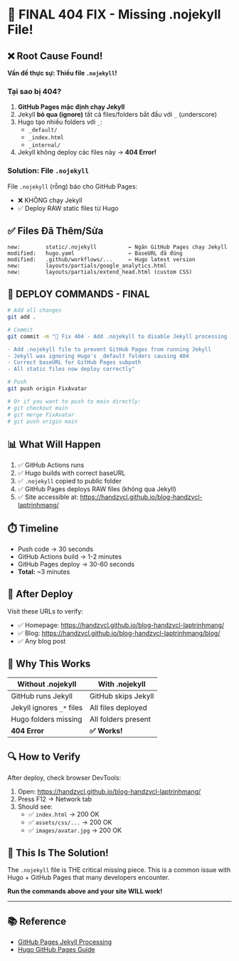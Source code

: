 # 🔧 FINAL 404 FIX - Missing .nojekyll File!

## ❌ Root Cause Found!

**Vấn đề thực sự: Thiếu file `.nojekyll`!**

### Tại sao bị 404?

1. **GitHub Pages mặc định chạy Jekyll**
2. Jekyll **bỏ qua (ignore)** tất cả files/folders bắt đầu với `_` (underscore)
3. Hugo tạo nhiều folders với `_`:
   - `_default/`
   - `_index.html`
   - `_internal/`
4. Jekyll không deploy các files này → **404 Error!**

### Solution: File `.nojekyll`

File `.nojekyll` (rỗng) báo cho GitHub Pages:

- ❌ KHÔNG chạy Jekyll
- ✅ Deploy RAW static files từ Hugo

## ✅ Files Đã Thêm/Sửa

```
new:        static/.nojekyll          ← Ngăn GitHub Pages chạy Jekyll
modified:   hugo.yaml                 ← BaseURL đã đúng
modified:   .github/workflows/...     ← Hugo latest version
new:        layouts/partials/google_analytics.html
new:        layouts/partials/extend_head.html (custom CSS)
```

## 🚀 DEPLOY COMMANDS - FINAL

```bash
# Add all changes
git add .

# Commit
git commit -m "🔧 Fix 404 - Add .nojekyll to disable Jekyll processing

- Add .nojekyll file to prevent GitHub Pages from running Jekyll
- Jekyll was ignoring Hugo's _default folders causing 404
- Correct baseURL for GitHub Pages subpath
- All static files now deploy correctly"

# Push
git push origin FixAvatar

# Or if you want to push to main directly:
# git checkout main
# git merge FixAvatar
# git push origin main
```

## 📊 What Will Happen

1. ✅ GitHub Actions runs
2. ✅ Hugo builds with correct baseURL
3. ✅ `.nojekyll` copied to public folder
4. ✅ GitHub Pages deploys RAW files (không qua Jekyll)
5. ✅ Site accessible at: https://handzvcl.github.io/blog-handzvcl-laptrinhmang/

## ⏱️ Timeline

- Push code → 30 seconds
- GitHub Actions build → 1-2 minutes
- GitHub Pages deploy → 30-60 seconds
- **Total:** ~3 minutes

## 🎯 After Deploy

Visit these URLs to verify:

- ✅ Homepage: https://handzvcl.github.io/blog-handzvcl-laptrinhmang/
- ✅ Blog: https://handzvcl.github.io/blog-handzvcl-laptrinhmang/blog/
- ✅ Any blog post

## 📝 Why This Works

| Without .nojekyll         | With .nojekyll      |
| ------------------------- | ------------------- |
| GitHub runs Jekyll        | GitHub skips Jekyll |
| Jekyll ignores `_*` files | All files deployed  |
| Hugo folders missing      | All folders present |
| **404 Error**             | **✅ Works!**       |

## 🔍 How to Verify

After deploy, check browser DevTools:

1. Open: https://handzvcl.github.io/blog-handzvcl-laptrinhmang/
2. Press F12 → Network tab
3. Should see:
   - ✅ `index.html` → 200 OK
   - ✅ `assets/css/...` → 200 OK
   - ✅ `images/avatar.jpg` → 200 OK

## 🎉 This Is The Solution!

The `.nojekyll` file is THE critical missing piece. This is a common issue with Hugo + GitHub Pages that many developers encounter.

**Run the commands above and your site WILL work!**

---

## 📚 Reference

- [GitHub Pages Jekyll Processing](https://github.blog/2009-12-29-bypassing-jekyll-on-github-pages/)
- [Hugo GitHub Pages Guide](https://gohugo.io/hosting-and-deployment/hosting-on-github/)
